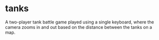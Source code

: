 # tanks

A two-player tank battle game played using a single keyboard, where the camera zooms in and out based on the distance between the tanks on a map.

